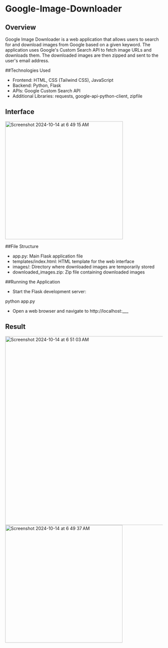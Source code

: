 # Google-Image-Downloader
## Overview
Google Image Downloader is a web application that allows users to search for and download images from Google based on a given keyword. The application uses Google's Custom Search API to fetch image URLs and downloads them. The downloaded images are then zipped and sent to the user's email address.

##Technologies Used
* Frontend: HTML, CSS (Tailwind CSS), JavaScript
* Backend: Python, Flask
* APIs: Google Custom Search API
* Additional Libraries: requests, google-api-python-client, zipfile

## Interface
<img width="376" alt="Screenshot 2024-10-14 at 6 49 15 AM" src="https://github.com/user-attachments/assets/ec7691fa-2a3a-4e88-be18-196d64242f04">

##File Structure
* app.py: Main Flask application file
* templates/index.html: HTML template for the web interface
* images/: Directory where downloaded images are temporarily stored
* downloaded_images.zip: Zip file containing downloaded images

##Running the Application

* Start the Flask development server:


python app.py

* Open a web browser and navigate to http://localhost:___

## Result
<img width="602" alt="Screenshot 2024-10-14 at 6 51 03 AM" src="https://github.com/user-attachments/assets/8055cbc6-dd34-440e-9e88-ff95a43e72a1">
<img width="375" alt="Screenshot 2024-10-14 at 6 49 37 AM" src="https://github.com/user-attachments/assets/ac4851dd-1907-4c1e-912c-3f3636e50640">
